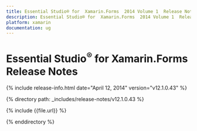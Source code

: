 ```yaml
---
title: Essential Studio® for  Xamarin.Forms  2014 Volume 1  Release Notes  
description: Essential Studio® for  Xamarin.Forms  2014 Volume 1  Release Notes  
platform: xamarin
documentation: ug
---
```


# Essential Studio<sup>®</sup> for  Xamarin.Forms  Release Notes  

{% include release-info.html date="April 12, 2014"  version="v12.1.0.43" %} 


{% directory path: _includes/release-notes/v12.1.0.43 %}

{% include {{file.url}} %}

{% enddirectory %}